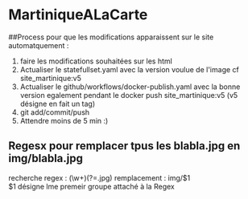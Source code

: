 # MartiniqueALaCarte
##Process pour que les modifications apparaissent sur le site automatquement :
1) faire les modifications souhaitées sur les html
2) Actualiser le statefullset.yaml avec la version voulue de l'image cf  site_martinique:v5 
3) Actualiser le github/workflows/docker-publish.yaml avec la bonne version egalement pendant le docker push site_martinique:v5 (v5 désigne en fait un tag)
4) git add/commit/push
5) Attendre moins de 5 min  :)

## Regesx pour remplacer tpus les blabla.jpg en img/blabla.jpg
recherche regex : (\w+)(?=\.jpg) 
remplacement : img/$1  
$1 désigne lme premeir groupe attaché à la Regex
